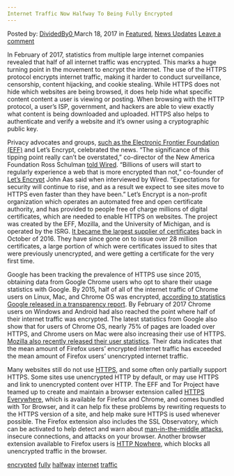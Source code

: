 ```yaml
---
Internet Traffic Now Halfway To Being Fully Encrypted
---
```

<article class="post-listing post-18677 post type-post status-publish format-standard has-post-thumbnail hentry  tag-encrypted tag-fully tag-halfway tag-internet tag-traffic">
<div class="post-inner">
<span>Posted by: <a href="https://www.deepdotweb.com/author/dividedby0/" title="">DividedBy0 </a></span>
<span>March 18, 2017</span>
<span>in <a href="https://www.deepdotweb.com/category/deepdot-news/" rel="category tag">Featured</a>, <a href="https://www.deepdotweb.com/category/news-updates/" rel="category tag">News Updates</a></span>
<span><a href="https://www.deepdotweb.com/2017/03/18/internet-traffic-now-halfway-fully-encrypted/#respond">Leave a comment</a></span>


<p>In February of 2017, statistics from multiple large internet companies revealed that half of all internet traffic was encrypted. This marks a huge turning point in the movement to encrypt the internet. The use of the HTTPS protocol encrypts internet traffic, making it harder to conduct surveillance, censorship, content hijacking, and cookie stealing. While HTTPS does not hide which websites are being browsed, it does help hide what specific content content a user is viewing or posting. When browsing with the HTTP protocol, a user’s ISP, government, and hackers are able to view exactly what content is being downloaded and uploaded. HTTPS also helps to authenticate and verify a website and it’s owner using a cryptographic public key.</p>
<p>Privacy advocates and groups, <a href="https://www.eff.org/deeplinks/2017/02/were-halfway-encrypting-entire-web">such as the Electronic Frontier Foundation (EFF)</a> and Let’s Encrypt, celebrated the news. “The significance of this tipping point really can’t be overstated,” co-director of the New America Foundation Ross Schulman <a href="https://www.wired.com/2017/01/half-web-now-encrypted-makes-everyone-safer/">told Wired</a>. “Billions of users will start to regularly experience a web that is more encrypted than not,” co-founder of <a href="https://letsencrypt.org/">Let’s Encrypt</a> John Aas said when interviewed by Wired. “Expectations for security will continue to rise, and as a result we expect to see sites move to HTTPS even faster than they have been.” Let’s Encrypt is a non-profit organization which operates an automated free and open certificate authority, and has provided to people free of charge millions of digital certificates, which are needed to enable HTTPS on websites. The project was created by the EFF, Mozilla, and the University of Michigan, and is operated by the ISRG. <a href="https://www.eff.org/deeplinks/2016/10/lets-encrypt-largest-certificate-authority-web">It became the largest supplier of certificates</a> back in October of 2016. They have since gone on to issue over 28 million certificates, a large portion of which were certificates issued to sites that were previously unencrypted, and were getting a certificate for the very first time.</p>
<p>Google has been tracking the prevalence of HTTPS use since 2015, obtaining data from Google Chrome users who opt to share their usage statistics with Google. By 2015, half of all of the internet traffic of Chrome users on Linux, Mac, and Chrome OS was encrypted, <a href="https://www.google.com/transparencyreport/https/metrics/?hl=en">according to statistics Google released in a transparency report</a>. By February of 2017 Chrome users on Windows and Android had also reached the point where half of their internet traffic was encrypted. The latest statistics from Google also show that for users of Chrome OS, nearly 75% of pages are loaded over HTTPS, and Chrome users on Mac were also increasing their use of HTTPS. <a href="https://letsencrypt.org/stats/">Mozilla also recently released their user statistics</a>. Their data indicates that the mean amount of Firefox users’ encrypted internet traffic has exceeded the mean amount of Firefox users’ unencrypted internet traffic.</p>
<p>Many websites still do not use <a href="https://www.deepdotweb.com/2016/07/02/ssl-not-badge-total-security/">HTTPS</a>, and some often only partially support HTTPS. Some sites use unencrypted HTTP by default, or may use HTTPS and link to unencrypted content over HTTP. The EFF and Tor Project have teamed up to create and maintain a browser extension called <a href="https://www.eff.org/https-everywhere">HTTPS Everywhere</a>, which is available for Firefox and Chrome, and comes bundled with Tor Browser, and it can help fix these problems by rewriting requests to the HTTPS version of a site, and help make sure HTTPS is used whenever possible. The Firefox extension also includes the SSL Observatory, which can be activated to help detect and warn about <a href="https://www.deepdotweb.com/2016/10/10/man-in-the-middle-attacks/">man-in-the-middle attacks</a>, insecure connections, and attacks on your browser. Another browser extension available to Firefox users is <a href="https://addons.mozilla.org/en-US/firefox/addon/http-nowhere/">HTTP Nowhere</a>, which blocks all unencrypted traffic in the browser.</p>
</div>
<a href="https://www.deepdotweb.com/tag/encrypted/" rel="tag">encrypted</a> <a href="https://www.deepdotweb.com/tag/fully/" rel="tag">fully</a> <a href="https://www.deepdotweb.com/tag/halfway/" rel="tag">halfway</a> <a href="https://www.deepdotweb.com/tag/internet/" rel="tag">internet</a> <a href="https://www.deepdotweb.com/tag/traffic/" rel="tag">traffic</a></span> <span style="display:none" class="updated">2017-03-18<a href="https://www.deepdotweb.com/author/dividedby0/" title="Posts by DividedBy0" rel="author">DividedBy0</a></strong></div>

